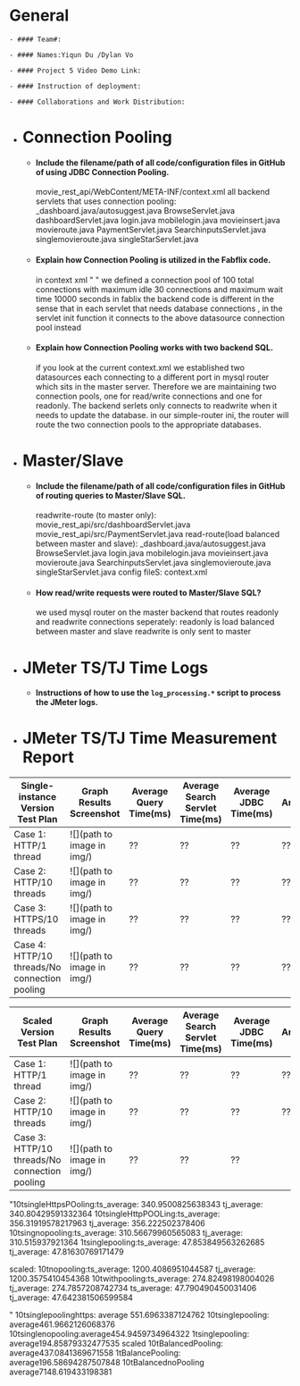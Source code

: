 # General

    - #### Team#:

    - #### Names:Yiqun Du /Dylan Vo

    - #### Project 5 Video Demo Link:

    - #### Instruction of deployment:

    - #### Collaborations and Work Distribution:

- # Connection Pooling

  - #### Include the filename/path of all code/configuration files in GitHub of using JDBC Connection Pooling.

    movie_rest_api/WebContent/META-INF/context.xml
    all backend servlets that uses connection pooling:
    \_dashboard.java/autosuggest.java
    BrowseServlet.java
    dashboardServlet.java
    login.java
    mobilelogin.java
    movieinsert.java
    movieroute.java
    PaymentServlet.java
    SearchinputsServlet.java
    singlemovieroute.java
    singleStarServlet.java

  - #### Explain how Connection Pooling is utilized in the Fabflix code.

    in context xml
    " <Resource name="jdbc/moviedb"
              auth="Container"
              driverClassName="com.mysql.cj.jdbc.Driver"
              factory="org.apache.tomcat.jdbc.pool.DataSourceFactory"
              maxTotal="100" maxIdle="30" maxWaitMillis="10000"
              type="javax.sql.DataSource"
              username="**"
              password="*****"
              url="jdbc:mysql://localhost:3306/moviedb?allowMultiQueries=true&amp;autoReconnect=true&amp;allowPublicKeyRetrieval=true&amp;useSSL=false&amp;cachePrepStmts=true"/>
    "
    we defined a connection pool of 100 total connections with maximum idle 30 connections and maximum wait time 10000 seconds
    in fablix the backend code is different in the sense that in each servlet that needs database connections , in the servlet init function it connects to the above datasource connection pool instead

  - #### Explain how Connection Pooling works with two backend SQL.
    if you look at the current context.xml
    we established two datasources each connecting to a different port in mysql router which sits in the master server.
    Therefore we are maintaining two connection pools, one for read/write connections and one for readonly.
    The backend serlets only connects to readwrite when it needs to update the database.
    in our simple-router ini, the router will route the two connection pools to the appropriate databases.

- # Master/Slave

  - #### Include the filename/path of all code/configuration files in GitHub of routing queries to Master/Slave SQL.

    readwrite-route (to master only):
    movie_rest_api/src/dashboardServlet.java
    movie_rest_api/src/PaymentServlet.java
    read-route(load balanced between master and slave):
    \_dashboard.java/autosuggest.java
    BrowseServlet.java
    login.java
    mobilelogin.java
    movieinsert.java
    movieroute.java
    SearchinputsServlet.java
    singlemovieroute.java
    singleStarServlet.java
    config fileS:
    context.xml

  - #### How read/write requests were routed to Master/Slave SQL?
    we used mysql router on the master backend
    that routes readonly and readwrite connections seperately:
    readonly is load balanced between master and slave
    readwrite is only sent to master

- # JMeter TS/TJ Time Logs

  - #### Instructions of how to use the `log_processing.*` script to process the JMeter logs.

- # JMeter TS/TJ Time Measurement Report

| **Single-instance Version Test Plan**         | **Graph Results Screenshot** | **Average Query Time(ms)** | **Average Search Servlet Time(ms)** | **Average JDBC Time(ms)** | **Analysis** |
| --------------------------------------------- | ---------------------------- | -------------------------- | ----------------------------------- | ------------------------- | ------------ |
| Case 1: HTTP/1 thread                         | ![](path to image in img/)   | ??                         | ??                                  | ??                        | ??           |
| Case 2: HTTP/10 threads                       | ![](path to image in img/)   | ??                         | ??                                  | ??                        | ??           |
| Case 3: HTTPS/10 threads                      | ![](path to image in img/)   | ??                         | ??                                  | ??                        | ??           |
| Case 4: HTTP/10 threads/No connection pooling | ![](path to image in img/)   | ??                         | ??                                  | ??                        | ??           |

| **Scaled Version Test Plan**                  | **Graph Results Screenshot** | **Average Query Time(ms)** | **Average Search Servlet Time(ms)** | **Average JDBC Time(ms)** | **Analysis** |
| --------------------------------------------- | ---------------------------- | -------------------------- | ----------------------------------- | ------------------------- | ------------ |
| Case 1: HTTP/1 thread                         | ![](path to image in img/)   | ??                         | ??                                  | ??                        | ??           |
| Case 2: HTTP/10 threads                       | ![](path to image in img/)   | ??                         | ??                                  | ??                        | ??           |
| Case 3: HTTP/10 threads/No connection pooling | ![](path to image in img/)   | ??                         | ??                                  | ??                        |

"10tsingleHttpsPOoling:ts_average: 340.9500825638343 tj_average: 340.80429591332364
10tsingleHttpPOOLing:ts_average: 356.31919578217963 tj_average: 356.222502378406
10tsingnopooling:ts_average: 310.56679960565083 tj_average: 310.515937921364
1tsinglepooling:ts_average: 47.853849563262685 tj_average: 47.81630769171479

scaled:
10tnopooling:ts_average: 1200.4086951044587 tj_average: 1200.3575410454368
10twithpooling:ts_average: 274.82498198004026 tj_average: 274.7857208742734
ts_average: 47.790490450031406 tj_average: 47.642381506599584

"
10tsinglepoolinghttps: average 551.6963387124762
10tsinglepooling: average461.9662126068376
10tsinglenopooling:average454.9459734964322
1tsinglepooling: average194.85879332477535
scaled
10tBalancedPooling: average437.0841369671558
1tBalancePooling: average196.58694287507848
10tBalancednoPooling average7148.619433198381
